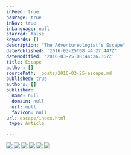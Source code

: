 ```yaml
---
inFeed: true
hasPage: true
inNav: true
inLanguage: null
starred: false
keywords: []
description: "The Adventureologist's Escape"
datePublished: '2016-03-25T08:44:27.447Z'
dateModified: '2016-03-25T08:44:26.367Z'
title: Escape
author: []
sourcePath: _posts/2016-03-25-escape.md
published: true
authors: []
publisher:
  name: null
  domain: null
  url: null
  favicon: null
url: escape/index.html
_type: Article

---
```

![](https://the-grid-user-content.s3-us-west-2.amazonaws.com/5e002f13-9a11-47fc-b121-f00c6769c42b.jpg)
![](https://the-grid-user-content.s3-us-west-2.amazonaws.com/420a32b8-ffeb-4efd-a457-992522c10391.jpg)
![](https://the-grid-user-content.s3-us-west-2.amazonaws.com/5f91fa78-c322-4193-8de2-c9f5b893cdf8.jpg)
![](https://the-grid-user-content.s3-us-west-2.amazonaws.com/42d19494-9d68-4e6c-b69a-d4ca58eda0b2.jpg)
![](https://the-grid-user-content.s3-us-west-2.amazonaws.com/3a4e1668-229d-43c7-bdde-a363b29047eb.jpg)
![](https://the-grid-user-content.s3-us-west-2.amazonaws.com/abcfefce-773d-455c-b140-af78e667771c.jpg)